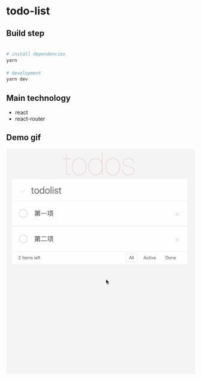 # todo-list

## Build step
``` bash

# install dependencies
yarn

# development
yarn dev

```

## Main technology

- react
- react-router

## Demo gif

![demo](./todolist.gif "demo")